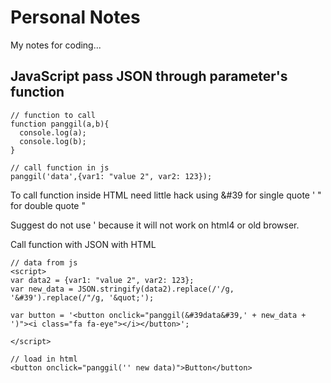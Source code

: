 #  Personal Notes
My notes for coding... 

## JavaScript pass JSON through parameter's function 

```
// function to call 
function panggil(a,b){
  console.log(a);
  console.log(b);
}

// call function in js
panggil('data',{var1: "value 2", var2: 123});
``` 
To call function inside HTML need little hack using 
&#39  for single quote ' 
&quot; for double quote "

Suggest do not use &apos; because it will not work on html4 or old browser. 

Call function with JSON with HTML 
```
// data from js
<script>
var data2 = {var1: "value 2", var2: 123};
var new_data = JSON.stringify(data2).replace(/'/g, '&#39').replace(/"/g, '&quot;');

var button = '<button onclick="panggil(&#39data&#39,' + new_data + ')"><i class="fa fa-eye"></i></button>';

</script>

// load in html 
<button onclick="panggil('' new data)">Button</button>

```
